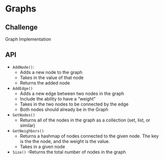 # Graphs

## Challenge
Graph Implementation

## API
- ```AddNode()```: 
  - Adds a new node to the graph
  - Takes in the value of that node
  - Returns the added node
- ```AddEdge()```
  - Adds a new edge between two nodes in the graph
  - Include the ability to have a “weight”
  - Takes in the two nodes to be connected by the edge
  - Both nodes should already be in the Graph
- ```GetNodes()```
  - Returns all of the nodes in the graph as a collection (set, list, or similar)
- ```GetNeighbors()```
  - Returns a hashmap of nodes connected to the given node. The key is the the node, and the weight is the value.
  - Takes in a given node
- ```Size()```
  -Returns the total number of nodes in the graph